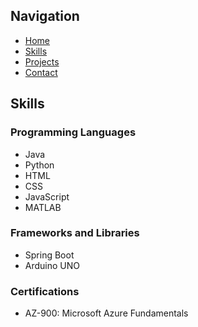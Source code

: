 ## Navigation

- [Home](./README.md)
- [Skills](./skills.md)
- [Projects](./projects.md)
- [Contact](./contact.md)

## Skills

### Programming Languages
- Java
- Python
- HTML
- CSS
- JavaScript
- MATLAB

### Frameworks and Libraries
- Spring Boot
- Arduino UNO

### Certifications
- AZ-900: Microsoft Azure Fundamentals
